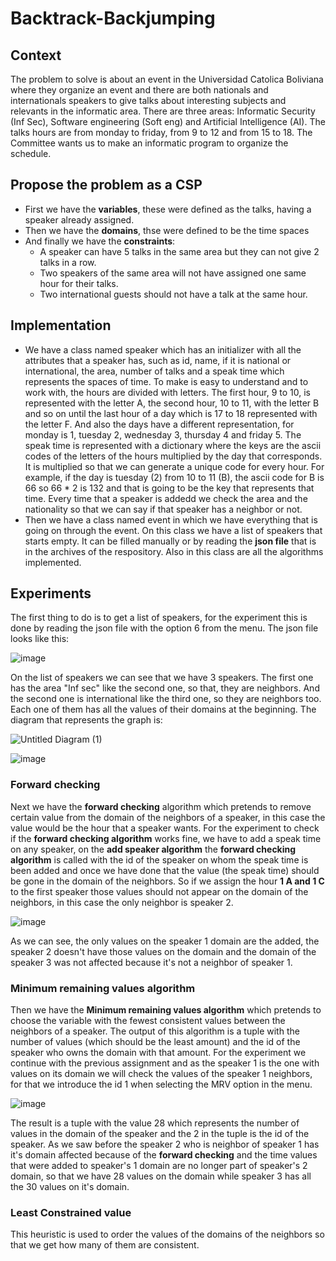 # Backtrack-Backjumping
## Context
The problem to solve is about an event in the Universidad Catolica Boliviana where they organize an event and there are both nationals and internationals speakers to give talks about interesting subjects and relevants in the informatic area.
There are three areas: Informatic Security (Inf Sec), Software engineering (Soft eng) and Artificial Intelligence (AI).
The talks hours are from monday to friday, from 9 to 12 and from 15 to 18.
The Committee wants us to make an informatic program to organize the schedule.

## Propose the problem as a CSP
- First we have the **variables**, these were defined as the talks, having a speaker already assigned.
- Then we have the **domains**, thse were defined to be the time spaces 
- And finally we have the **constraints**:
  - A speaker can have 5 talks in the same area but they can not give 2 talks in a row.
  - Two speakers of the same area will not have assigned one same hour for their talks.
  - Two international guests should not have a talk at the same hour.

## Implementation
- We have a class named speaker which has an initializer with all the attributes that a speaker has, such as id, name, if it is national or international, the area, number of talks and a speak time which represents the spaces of time.
  To make is easy to understand and to work with, the hours are divided with letters. The first hour, 9 to 10, is represented with the letter A, the second hour, 10 to 11, with the letter B and so on until the last hour of a day which is 17 to 18 represented with the letter F.
  And also the days have a different representation, for monday is 1, tuesday 2, wednesday 3, thursday 4 and friday 5.
  The speak time is represented with a dictionary where the keys are the ascii codes of the letters of the hours multiplied by the day that corresponds. It is multiplied so that we can generate a unique code for every hour.
  For example, if the day is tuesday (2) from 10 to 11 (B), the ascii code for B is 66 so 66 * 2 is 132 and that is going to be the key that represents that time.
  Every time that a speaker is addedd we check the area and the nationality so that we can say if that speaker has a neighbor or not.
- Then we have a class named event in which we have everything that is going on through the event. On this class we have a list of speakers that starts empty. It can be filled manually or by reading the **json file** that is in the archives of the respository.
  Also in this class are all the algorithms implemented.
  
 ## Experiments
 The first thing to do is to get a list of speakers, for the experiment this is done by reading the json file with the option 6 from the menu.
 The json file looks like this:
 
 ![image](https://user-images.githubusercontent.com/58644744/140085793-f226c8e1-eb41-411f-bbc6-2590e76b9023.png)

 On the list of speakers we can see that we have 3 speakers. The first one has the area "Inf sec" like the second one, so that, they are neighbors. And the second one is international like the third one, so they are neighbors too. Each one of them has all the values of their domains at the beginning. 
 The diagram that represents the graph is:
 
 ![Untitled Diagram (1)](https://user-images.githubusercontent.com/58644744/140197889-102a5778-431b-446a-85d3-1de691d54fc0.jpg)

 
 ![image](https://user-images.githubusercontent.com/58644744/140086041-d2dde3d3-72a7-4175-8b85-aea9e5fb22fa.png)

### Forward checking 
 Next we have the **forward checking** algorithm which pretends to remove certain value from the domain of the neighbors of a speaker, in this case the value would be the hour that a speaker wants.
For the experiment to check if the **forward checking algorithm** works fine, we have to add a speak time on any speaker, on the **add speaker algorithm** the **forward checking algorithm** is called with the id of the speaker on whom the speak time is been added and once we have done that the value (the speak time) should be gone in the domain of the neighbors.
So if we assign the hour **1 A and 1 C** to the first speaker those values should not appear on the domain of the neighbors, in this case the only neighbor is speaker 2.

![image](https://user-images.githubusercontent.com/58644744/140092839-d39f3c01-b936-4885-a8eb-771e9dc349c7.png)

As we can see, the only values on the speaker 1 domain are the added, the speaker 2 doesn't have those values on the domain and the domain of the speaker 3 was not affected because it's not a neighbor of speaker 1.

### Minimum remaining values algorithm
Then we have the **Minimum remaining values algorithm** which pretends to choose the variable with the fewest consistent values between the neighbors of a speaker. The output of this algorithm is a tuple with the number of values (which should be the least amount) and the id of the speaker who owns the domain with that amount.
For the experiment we continue with the previous assignment and as the speaker 1 is the one with values on its domain we will check the values of the speaker 1 neighbors, for that we introduce the id 1 when selecting the MRV option in the menu.

![image](https://user-images.githubusercontent.com/58644744/140095536-d2e479b5-f088-4da7-8e3a-6d91d5fe6c44.png)

The result is a tuple with the value 28 which represents the number of values in the domain of the speaker and the 2 in the tuple is the id of the speaker. 
As we saw before the speaker 2 who is neighbor of speaker 1 has it's domain affected because of the **forward checking** and the time values that were added to speaker's 1 domain are no longer part of speaker's 2 domain, so that we have 28 values on the domain while speaker 3 has all the 30 values on it's domain.

### Least Constrained value
This heuristic is used to order the values of the domains of the neighbors so that we get how many of them are consistent.
